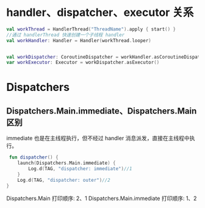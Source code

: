 # handler、dispatcher、executor 关系

```kotlin
val workThread = HandlerThread("ThreadName").apply { start() }
//通过 handlerThread 快速创建一个子线程 handler
val workHandler: Handler = Handler(workThread.looper)


val workDispatcher: CoroutineDispatcher = workHandler.asCoroutineDispatcher("")
var workExecutor: Executor = workDispatcher.asExecutor()
```

# Dispatchers
## Dispatchers.Main.immediate、Dispatchers.Main 区别
immediate 也是在主线程执行，但不经过 handler 消息派发，直接在主线程中执行。
```kotlin
 fun dispatcher() {
    launch(Dispatchers.Main.immediate) {
        Log.d(TAG, "dispatcher: immediate")//1
    }
    Log.d(TAG, "dispatcher: outer")//2
}
```
Dispatchers.Main 打印顺序: 2、1
Dispatchers.Main.immediate 打印顺序: 1、2